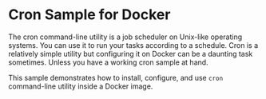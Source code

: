 # Cron Sample for Docker

The cron command-line utility is a job scheduler on Unix-like operating systems.
You can use it to run your tasks according to a schedule.
Cron is a relatively simple utility but configuring it on Docker can be a daunting task sometimes.
Unless you have a working cron sample at hand.

This sample demonstrates how to install, configure, and use `cron` command-line utility inside a Docker image.
